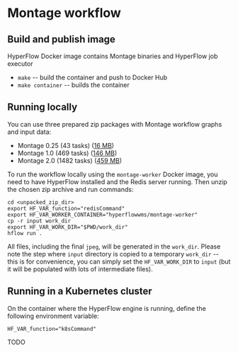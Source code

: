 # Montage workflow

## Build and publish image
HyperFlow Docker image contains Montage binaries and HyperFlow job executor
- `make` -- build the container and push to Docker Hub
- `make container` -- builds the container

## Running locally

You can use three prepared zip packages with Montage workflow graphs and input data:
- Montage 0.25 (43 tasks) ([16 MB](https://docs.google.com/uc?export=download&id=1JWzN2wUJEDyZRTpGrYFYLzhUE6HgXBms))
- Montage 1.0 (469 tasks) ([146 MB](https://docs.google.com/uc?export=download&id=1PV92Q7gcolMK58evwlXeO7lKHgKKIcgy))
- Montage 2.0 (1482 tasks) ([459 MB](https://docs.google.com/uc?export=download&id=1SbzN_KVE-xXXEgqW_z21pTYykx9VFtv6))

To run the workflow locally using the `montage-worker` Docker image, you need to have HyperFlow installed and the Redis server running. Then unzip the chosen zip archive and run commands:

```
cd <unpacked_zip_dir>
export HF_VAR_function="redisCommand"
export HF_VAR_WORKER_CONTAINER="hyperflowwms/montage-worker" 
cp -r input work_dir
export HF_VAR_WORK_DIR="$PWD/work_dir"
hflow run .
```
All files, including the final `jpeg`, will be generated in the `work_dir`. Please note the step where `input` directory is copied to a temporary `work_dir` -- this is for convenience, you can simply set the `HF_VAR_WORK_DIR` to `input` (but it will be populated with lots of intermediate files).

## Running in a Kubernetes cluster

On the container where the HyperFlow engine is running, define the following environment variable:
```
HF_VAR_function="k8sCommand"
```
TODO
